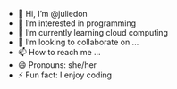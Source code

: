 - 👋 Hi, I’m @juliedon
- 👀 I’m interested in programming 
- 🌱 I’m currently learning cloud computing 
- 💞️ I’m looking to collaborate on ...
- 📫 How to reach me ...
- 😄 Pronouns: she/her
- ⚡ Fun fact: I enjoy coding 

<!---
juliedon/juliedon is a ✨ special ✨ repository because its `README.md` (this file) appears on your GitHub profile.
You can click the Preview link to take a look at your changes.
--->
